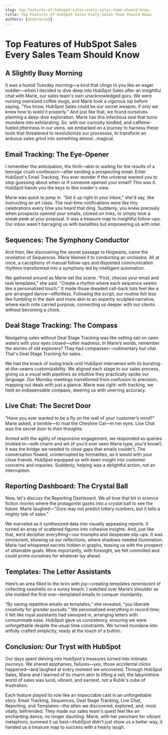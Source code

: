 ```yaml
---
slug: top-features-of-hubspot-sales-every-sales-team-should-know
title: Top Features of HubSpot Sales Every Sales Team Should Know
authors: [undirected]
---
```


# Top Features of HubSpot Sales Every Sales Team Should Know

## A Slightly Busy Morning

It was a humid Tuesday morning—a kind that clings to you like an eager toddler—when I decided to dive deep into HubSpot Sales after an insightful chat with Marie, our sales team's own unacknowledged guru. We were nursing oversized coffee mugs, and Marie took a vigorous sip before saying, "You know, HubSpot Sales could be our secret weapon, if only we knew how to wield it properly." And just like that, we found ourselves planning a deep-dive exploration. Marie has this infectious zeal that turns mundane into exhilarating. So, with our curiosity kindled, and caffeine-fueled jitteriness in our veins, we embarked on a journey to harness these tools that threatened to revolutionize our processes, to transform an arduous sales grind into something almost...magical.

## **Email Tracking: The Eye-Opener**

I remember the anticipation, the thrill—akin to waiting for the results of a teenage crush confession—after sending a prospecting email. Enter HubSpot's Email Tracking. You ever wonder if the universe wanted you to stop guessing about when or if someone opened your email? This was it. HubSpot hands you the keys to this insider's view. 

Marie was quick to jump in. “Set it up right in your inbox,” she'd say, like instructing an art class. The real-time notifications were like tiny celebrations every time you heard that ding. Suddenly, you knew precisely when prospects opened your emails, clicked on links, or simply took a sneak peek at your proposal. It was a treasure map to insightful follow-ups. Our inbox wasn't barraging us with banalities but empowering us with intel.

## **Sequences: The Symphony Conductor**

And then, like discovering the secret passage to Hogwarts, came the revelation of Sequences. Marie likened it to conducting an orchestra. All at once, a cacophony of manual follow-ups and disjointed communication rhythms transformed into a symphony led by intelligent automation. 

We gathered around as Marie set the scene. "First, choose your email and task templates," she said. "Create a rhythm where each sequence seems like a personalized touch." It made those dreaded call-back lists feel like a pre-arranged dance—effortless. Following the script, our routine felt less like fumbling in the dark and more akin to an expertly sculpted narrative, where each note carried purpose, connecting us deeper with our clients without becoming a chore.

## **Deal Stage Tracking: The Compass**

Navigating sales without Deal Stage Tracking was like setting sail on open waters with your eyes closed—utter madness. In Marie’s words, remember the stories of old explorers? They had compasses—rudimentary but vital. That's Deal Stage Tracking for sales.

We had the knack of losing track until HubSpot intervened with its bursting-at-the-seams customizability. We aligned each stage to our sales process, giving us a visual with pipelines so intuitive they practically spoke our language. Our Monday meetings transitioned from confusion to precision, mapping out deals with just a glance. Marie was right: with tracking, we held an indispensable compass, steering us with unerring accuracy.

## **Live Chat: The Secret Door**

“Have you ever wanted to be a fly on the wall of your customer’s mind?” Marie asked, a twinkle—to rival the Cheshire Cat—in her eyes. Live Chat was the secret door to their thoughts.

Armed with the agility of responsive engagement, we responded as queries trickled in—with charm and wit (if you’d ever seen Marie type, you'd know!). It was the bridge we needed to close gaps that emails couldn't. The conversation flowed, uninterrupted by formalities, as it would with your close friends. HubSpot equipped us with keen insight into customer concerns and inquiries. Suddenly, helping was a delightful action, not an interruption.

## **Reporting Dashboard: The Crystal Ball**

Now, let's discuss the Reporting Dashboard. We all love that bit in science fiction movies where the protagonist gazes into a crystal ball to see the future. Marie laughed—"Ours may not predict lottery numbers, but it tells a mighty tale of sales."

We marveled as it synthesized data into visually appeasing reports. It turned an array of scattered figures into cohesive insights. And, just like that, we’d decipher everything—our triumphs and desperate slip-ups. It was omniscient, showing us our reflections, where shadows needed illumination. Marie had whispered secrets hidden in graphs, teasing us with the prospect of attainable goals. More importantly, with foresight, we felt controlled and could prime ourselves for whatever lay ahead.

## **Templates: The Letter Assistants**

Here’s an area filled to the brim with joy—creating templates reminiscent of collecting seashells on a sunny beach. I watched over Marie’s shoulder as she molded the first one—templated emails to conquer mundanity.

“By saving repetitive emails as templates,” she revealed, “you liberate creativity for grander pursuits.” We personalized everything in record time; it felt like royal assistants had swooped in, arranging letters with consummate ease. HubSpot gave us consistency, ensuring we were unforgettable despite the usual time constraints. We turned mundane into artfully crafted simplicity, ready at the touch of a button.

## **Conclusion: Our Tryst with HubSpot**

Our days spent delving into HubSpot's treasures turned into intimate journeys. We shared epiphanies, failures—yes, those accidental clicks happened—and laughed at every moment we uncovered. Through HubSpot Sales, Marie and I learned of its charm akin to lifting a veil; the labyrinthine world of sales was lucid, vibrant, and earnest, not a Rubik's cube of frustration.

Each feature played its role like an impeccable cast in an unforgettable story. Email Tracking, Sequences, Deal Stage Tracking, Live Chat, Reporting, and Templates—the allies we discovered, explored, and, most vitally, befriended. They made our sales team's quest feel like an enchanting dance, no longer daunting. Marie, with her penchant for vibrant metaphors, summed it up best—HubSpot didn’t just show us a better way, it handed us a treasure map to success with a hearty laugh.